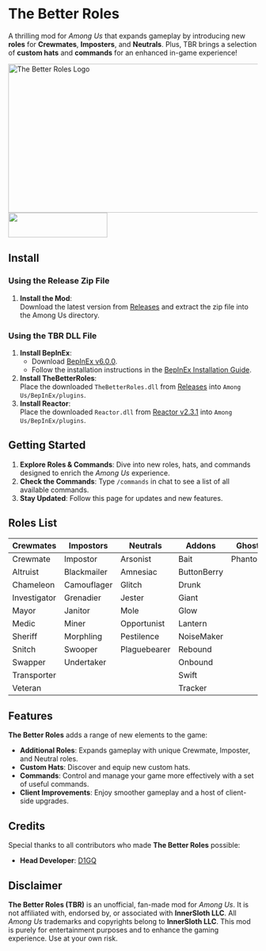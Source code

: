 # The Better Roles

A thrilling mod for *Among Us* that expands gameplay by introducing new **roles** for **Crewmates**, **Imposters**, and **Neutrals**. Plus, TBR brings a selection of **custom hats** and **commands** for an enhanced in-game experience!

<img src="https://github.com/user-attachments/assets/8f0a9839-7b83-476b-be41-ac1f449356d4" alt="The Better Roles Logo" width="800" height="300">

<div align="left">
    <a href="https://discord.gg/ten" target="_blank">
        <img src="https://img.shields.io/badge/Discord%20-%231DA1F2.svg?&style=for-the-badge&logo=discord&logoColor=white&color=5662f6" width="200" height="50"/>
    </a>
</div>

## Install

### Using the Release Zip File
1. **Install the Mod**:  
   Download the latest version from [Releases](https://github.com/EnhancedNetwork/TheBetterRoles-Public/releases) and extract the zip file into the Among Us directory.

### Using the TBR DLL File
1. **Install BepInEx**:  
   - Download [BepInEx v6.0.0](https://github.com/BepInEx/BepInEx/releases/download/v6.0.0-pre.2/BepInEx-Unity.IL2CPP-win-x86-6.0.0-pre.2.zip).  
   - Follow the installation instructions in the [BepInEx Installation Guide](https://docs.bepinex.dev/articles/user_guide/installation/index.html).
2. **Install TheBetterRoles**:  
   Place the downloaded `TheBetterRoles.dll` from [Releases](https://github.com/EnhancedNetwork/TheBetterRoles-Public/releases) into `Among Us/BepInEx/plugins`.
3. **Install Reactor**:  
Place the downloaded `Reactor.dll` from [Reactor v2.3.1](https://github.com/NuclearPowered/Reactor/releases/download/2.3.1/Reactor.dll) into `Among Us/BepInEx/plugins`.

## Getting Started

1. **Explore Roles & Commands**: Dive into new roles, hats, and commands designed to enrich the *Among Us* experience.
2. **Check the Commands**: Type `/commands` in chat to see a list of all available commands.
3. **Stay Updated**: Follow this page for updates and new features.

## Roles List

<table>
  <thead>
    <tr>
      <th>Crewmates</th>
      <th>Impostors</th>
      <th>Neutrals</th>
      <th>Addons</th>
      <th>Ghost</th>
    </tr>
  </thead>
  <tbody>
    <tr>
      <td>Crewmate</td>
      <td>Impostor</td>
      <td>Arsonist</td>
      <td>Bait</td>
      <td>Phantom</td>
    </tr>
    <tr>
      <td>Altruist</td>
      <td>Blackmailer</td>
      <td>Amnesiac</td>
      <td>ButtonBerry</td>
      <td></td>
    </tr>
    <tr>
      <td>Chameleon</td>
      <td>Camouflager</td>
      <td>Glitch</td>
      <td>Drunk</td>
      <td></td>
    </tr>
    <tr>
      <td>Investigator</td>
      <td>Grenadier</td>
      <td>Jester</td>
      <td>Giant</td>
      <td></td>
    </tr>
    <tr>
      <td>Mayor</td>
      <td>Janitor</td>
      <td>Mole</td>
      <td>Glow</td>
      <td></td>
    </tr>
    <tr>
      <td>Medic</td>
      <td>Miner</td>
      <td>Opportunist</td>
      <td>Lantern</td>
      <td></td>
    </tr>
    <tr>
      <td>Sheriff</td>
      <td>Morphling</td>
      <td>Pestilence</td>
      <td>NoiseMaker</td>
      <td></td>
    </tr>
    <tr>
      <td>Snitch</td>
      <td>Swooper</td>
      <td>Plaguebearer</td>
      <td>Rebound</td>
      <td></td>
    </tr>
    <tr>
      <td>Swapper</td>
      <td>Undertaker</td>
      <td></td>
      <td>Onbound</td>
      <td></td>
    </tr>
    <tr>
      <td>Transporter</td>
      <td></td>
      <td></td>
      <td>Swift</td>
      <td></td>
    </tr>
    <tr>
      <td>Veteran</td>
      <td></td>
      <td></td>
      <td>Tracker</td>
      <td></td>
    </tr>
  </tbody>
</table>

## Features

**The Better Roles** adds a range of new elements to the game:

- **Additional Roles**: Expands gameplay with unique Crewmate, Imposter, and Neutral roles.
- **Custom Hats**: Discover and equip new custom hats.
- **Commands**: Control and manage your game more effectively with a set of useful commands.
- **Client Improvements**: Enjoy smoother gameplay and a host of client-side upgrades.
  
## Credits

Special thanks to all contributors who made **The Better Roles** possible:

- **Head Developer**: [D1GQ](https://github.com/D1GQ)

## Disclaimer

**The Better Roles (TBR)** is an unofficial, fan-made mod for *Among Us*. It is not affiliated with, endorsed by, or associated with **InnerSloth LLC**. All *Among Us* trademarks and copyrights belong to **InnerSloth LLC**. This mod is purely for entertainment purposes and to enhance the gaming experience. Use at your own risk.
